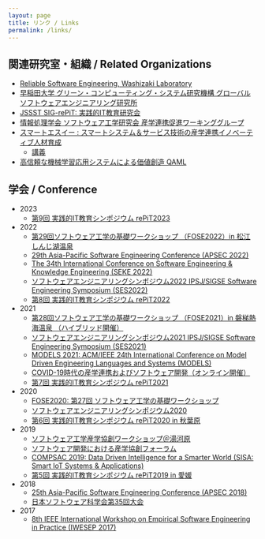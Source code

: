 ```yaml
---
layout: page
title: リンク / Links
permalink: /links/
---
```


## 関連研究室・組織 / Related Organizations

* [Reliable Software Engineering, Washizaki Laboratory](http://www.washi.cs.waseda.ac.jp/)
* [早稲田大学 グリーン・コンピューティング・システム研究機構 グローバルソフトウェアエンジニアリング研究所](https://www.waseda.jp/inst/gcs/institutes-2/globalsoftware/)
* [JSSST SIG-rePiT: 実践的IT教育研究会](https://sites.google.com/site/sigrepit/)
*  [情報処理学会 ソフトウェア工学研究会 産学連携促進ワーキンググループ](https://sites.google.com/view/saicollo/)
* [スマートエスイー : スマートシステム＆サービス技術の産学連携イノベーティブ人材育成](https://smartse.jp/)
  * [講義](https://smartse.jp/curriculum/regular/k19/)
* [高信頼な機械学習応用システムによる価値創造 QAML](https://qaml.jp/)

## 学会 / Conference
* 2023
  * [第9回 実践的IT教育シンポジウム rePiT2023](https://sites.google.com/site/sigrepit/repit2023)
* 2022
  * [第29回ソフトウェア工学の基礎ワークショップ （FOSE2022）in 松江しんじ湖温泉](https://fose.jssst.or.jp/fose2022/)
  * [29th Asia-Pacific Software Engineering Conference (APSEC 2022)](https://conf.researchr.org/home/apsec-2022)
  * [The 34th International Conference on Software Engineering & Knowledge Engineering (SEKE 2022)](https://ksiresearch.org/seke/seke22.html)
  * [ソフトウェアエンジニアリングシンポジウム2022 IPSJ/SIGSE Software Engineering Symposium (SES2022)](https://ses.sigse.jp/2022/)
  * [第8回 実践的IT教育シンポジウム rePiT2022](https://sites.google.com/site/sigrepit/repit2022)
* 2021
  * [第28回ソフトウェア工学の基礎ワークショップ （FOSE2021）in 磐梯熱海温泉 （ハイブリッド開催）](https://fose.jssst.or.jp/fose2021/)
  * [ソフトウェアエンジニアリングシンポジウム2021 IPSJ/SIGSE Software Engineering Symposium (SES2021)](https://ses.sigse.jp/2021/)
  * [MODELS 2021: ACM/IEEE 24th International Conference on Model Driven Engineering Languages and Systems (MODELS)](http://www.modelsconference.org/)
  * [COVID-19時代の産学連携およびソフトウェア開発（オンライン開催）](https://saicollo.connpass.com/event/200641/)
  * [第7回 実践的IT教育シンポジウム rePiT2021](https://sites.google.com/site/sigrepit/repit2021)
* 2020
  * [FOSE2020: 第27回 ソフトウェア工学の基礎ワークショップ](https://sites.google.com/view/fose2020/)
  * [ソフトウェアエンジニアリングシンポジウム2020](https://ses.sigse.jp/2020/)
  * [第6回 実践的IT教育シンポジウム rePiT2020 in 秋葉原](https://sites.google.com/site/sigrepit/repit2020)
* 2019
  * [ソフトウェア工学産学協創ワークショップ＠湯河原](https://saicollo.connpass.com/event/147782/)
  * [ソフトウェア開発における産学協創フォーラム](https://saicollo.connpass.com/event/131725/)
  * [COMPSAC 2019: Data Driven Intelligence for a Smarter World (SISA: Smart IoT Systems & Applications)](https://ieeecompsac.computer.org/2019/iot/)
  * [第5回 実践的IT教育シンポジウム rePiT2019 in 愛媛](https://sites.google.com/site/sigrepit/repit2019)
* 2018
  * [25th Asia-Pacific Software Engineering Conference (APSEC 2018)](http://www.apsec2018.org/)
  * [日本ソフトウェア科学会第35回大会](https://jssst2018.wordpress.com/organization/)
* 2017
  * [8th IEEE International Workshop on Empirical Software Engineering in Practice (IWESEP 2017)](https://iwesep2017.github.io/)